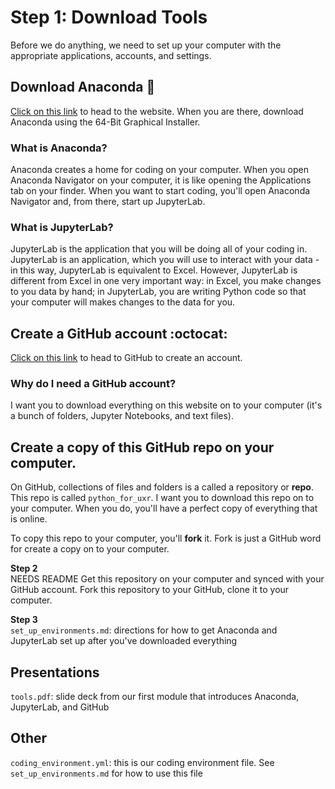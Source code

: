 # Step 1: Download Tools
Before we do anything, we need to set up your computer with the appropriate applications, accounts, and settings.

## Download Anaconda :snake:
[Click on this link](https://www.anaconda.com/distribution/) to head to the website. When you are there, download Anaconda using the 64-Bit Graphical Installer.
### What is Anaconda?
Anaconda creates a home for coding on your computer. When you open Anaconda Navigator on your computer, it is like opening the Applications tab on your finder. When you want to start coding, you'll open Anaconda Navigator and, from there, start up JupyterLab.
### What is JupyterLab?
JupyterLab is the application that you will be doing all of your coding in. JupyterLab is an application, which you will use to interact with your data - in this way, JupyterLab is equivalent to Excel. However, JupyterLab is different from Excel in one very important way: in Excel, you make changes to you data by hand; in JupyterLab, you are writing Python code so that your computer will makes changes to the data for you.

## Create a GitHub account :octocat:
[Click on this link](https://github.com/) to head to GitHub to create an account.
### Why do I need a GitHub account?
I want you to download everything on this website on to your computer (it's a bunch of folders, Jupyter Notebooks, and text files).

## Create a copy of this GitHub repo on your computer.
On GitHub, collections of files and folders is a called a repository or **repo**. This repo is called `python_for_uxr`. I want you to download this repo on to your computer. When you do, you'll have a perfect copy of everything that is online. 

To copy this repo to your computer, you'll **fork** it. Fork is just a GitHub word for create a copy on to your computer. 


**Step 2**  
NEEDS README
Get this repository on your computer and synced with your GitHub account.
Fork this repository to your GitHub, clone it to your computer.

**Step 3**  
`set_up_environments.md`: directions for how to get Anaconda and JupyterLab set up after you've downloaded everything

## Presentations
`tools.pdf`: slide deck from our first module that introduces Anaconda, JupyterLab, and GitHub

## Other
`coding_environment.yml`: this is our coding environment file. See `set_up_environments.md` for how to use this file


